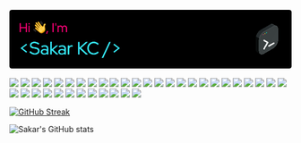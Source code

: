 ![Header](./newHeader.png)

<div>
<img src="https://img.shields.io/badge/MongoDB-4EA94B?style=for-the-badge&logo=mongodb&logoColor=white" />
<img src="https://img.shields.io/badge/Vue.js-35495E?style=for-the-badge&logo=vuedotjs&logoColor=4FC08D" />
<img src="https://img.shields.io/badge/Vuetify-1867C0?style=for-the-badge&logo=vuetify&logoColor=white" />
<img src="https://img.shields.io/badge/React-20232A?style=for-the-badge&logo=react&logoColor=61DAFB" />
<img src="https://img.shields.io/badge/React_Router-CA4245?style=for-the-badge&logo=react-router&logoColor=white" />
<img src="https://img.shields.io/badge/Redux-593D88?style=for-the-badge&logo=redux&logoColor=white" />
<img src="https://img.shields.io/badge/React_Native-20232A?style=for-the-badge&logo=react&logoColor=61DAFB" />
<img src="https://img.shields.io/badge/JavaScript-323330?style=for-the-badge&logo=javascript&logoColor=F7DF1E" />
<img src="https://img.shields.io/badge/Amazon_AWS-FF9900?style=for-the-badge&logo=amazonaws&logoColor=white" />
<img src="https://img.shields.io/badge/Figma-F24E1E?style=for-the-badge&logo=figma&logoColor=white" />
<img src="https://img.shields.io/badge/Ant%20Design-1890FF?style=for-the-badge&logo=antdesign&logoColor=white" />
<img src="https://img.shields.io/badge/cocoapods-FA2A02?style=for-the-badge&logo=cocoapods&logoColor=white" />
<img src="https://img.shields.io/badge/conda-342B029.svg?&style=for-the-badge&logo=anaconda&logoColor=white" />
<img src="https://img.shields.io/badge/Expo-1B1F23?style=for-the-badge&logo=expo&logoColor=white" />
<img src="https://img.shields.io/badge/Express.js-000000?style=for-the-badge&logo=express&logoColor=white" />
<img src="https://img.shields.io/badge/firebase-ffca28?style=for-the-badge&logo=firebase&logoColor=black" />
<img src="https://img.shields.io/badge/Font_Awesome-339AF0?style=for-the-badge&logo=fontawesome&logoColor=white" />
<img src="https://img.shields.io/badge/gradle-02303A?style=for-the-badge&logo=gradle&logoColor=white" />
<img src="https://img.shields.io/badge/Jupyter-F37626.svg?&style=for-the-badge&logo=Jupyter&logoColor=white" />
<img src="https://img.shields.io/badge/JWT-000000?style=for-the-badge&logo=JSON%20web%20tokens&logoColor=white" />
<img src="https://img.shields.io/badge/Material%20UI-007FFF?style=for-the-badge&logo=mui&logoColor=white" />
<img src="https://img.shields.io/badge/Node.js-339933?style=for-the-badge&logo=nodedotjs&logoColor=white" />
<img src="https://img.shields.io/badge/Postman-FF6C37?style=for-the-badge&logo=Postman&logoColor=white" />
<img src="https://img.shields.io/badge/npm-CB3837?style=for-the-badge&logo=npm&logoColor=white" />
<img src="https://img.shields.io/badge/Yarn-2C8EBB?style=for-the-badge&logo=yarn&logoColor=white" />
<img src="https://img.shields.io/badge/Stripe-626CD9?style=for-the-badge&logo=Stripe&logoColor=white" />
<img src="https://img.shields.io/badge/Discord-5865F2?style=for-the-badge&logo=discord&logoColor=white" />
<img src="https://img.shields.io/badge/Android_Studio-3DDC84?style=for-the-badge&logo=android-studio&logoColor=white" />
<img src="https://img.shields.io/badge/Visual_Studio_Code-0078D4?style=for-the-badge&logo=visual%20studio%20code&logoColor=white" />   
<img src="https://img.shields.io/badge/json-5E5C5C?style=for-the-badge&logo=json&logoColor=white" /> 
<img src="https://img.shields.io/badge/prettier-1A2C34?style=for-the-badge&logo=prettier&logoColor=F7BA3E" />
<img src="https://img.shields.io/badge/mac%20os-000000?style=for-the-badge&logo=apple&logoColor=white" />
<img src="https://img.shields.io/badge/Spotify-1ED760?&style=for-the-badge&logo=spotify&logoColor=white" />
<img src="https://img.shields.io/badge/iTerm2-000000?style=for-the-badge&logo=iterm2&logoColor=white" />
<img src="https://img.shields.io/badge/GIT-E44C30?style=for-the-badge&logo=git&logoColor=white" />
<img src="https://img.shields.io/badge/Jira-0052CC?style=for-the-badge&logo=Jira&logoColor=white" />
<img src="https://img.shields.io/badge/Sentry-black?style=for-the-badge&logo=Sentry&logoColor=#362D59" />
</div>

[![GitHub Streak](http://github-readme-streak-stats.herokuapp.com?user=sakar12&theme=dark&border_radius=10&card_width=1024)](https://git.io/streak-stats)

![Sakar's GitHub stats](https://github-readme-stats.vercel.app/api?username=sakar12&show_icons=true&theme=radical&card_width=1024)

<!--![Jokes Card](https://readme-jokes.vercel.app/api&card_width=1024)-->

<!--[![trophy](https://github-profile-trophy.vercel.app/?username=sakar12&theme=radical)](https://github.com/sakar12/github-profile-trophy&card_width=1024)-->
<!--
**sakar12/sakar12** is a ✨ _special_ ✨ repository because its `README.md` (this file) appears on your GitHub profile.

Here are some ideas to get you started:

- 🔭 I’m currently working on ...
- 🌱 I’m currently learning ...
- 👯 I’m looking to collaborate on ...
- 🤔 I’m looking for help with ...
- 💬 Ask me about ...
- 📫 How to reach me: ...
- 😄 Pronouns: ...
- ⚡ Fun fact: ...
-->
